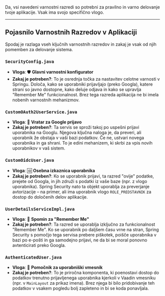 Da, vsi navedeni varnostni razredi so potrebni za pravilno in varno delovanje tvoje aplikacije. Vsak ima svojo specifično vlogo.

---
## Pojasnilo Varnostnih Razredov v Aplikaciji

Spodaj je razlaga vseh ključnih varnostnih razredov in zakaj je vsak od njih pomemben za delovanje sistema.

### `SecurityConfig.java`
- **Vloga**: 🛡️ **Glavni varnostni konfigurator**
- **Zakaj je potreben?**: To je osrednja točka za nastavitev celotne varnosti v Springu. Določa, kako se uporabniki prijavljajo (preko Googla), katere strani so javno dostopne, kako deluje odjava in kako se upravlja "Remember Me" funkcionalnost. Brez tega razreda aplikacija ne bi imela nobenih varnostnih mehanizmov.

### `CustomOAuth2UserService.java`
- **Vloga**: 🛂 **Vratar za Google prijavo**
- **Zakaj je potreben?**: Ta servis se sproži takoj po uspešni prijavi uporabnika na Googlu. Njegova ključna naloga je, da preveri, ali uporabnik že obstaja v vaši bazi podatkov. Če ne, ustvari novega uporabnika in ga shrani. To je edini mehanizem, ki skrbi za vpis novih uporabnikov v vaš sistem.

### `CustomOidcUser.java`
- **Vloga**: 🆔 **Osebna izkaznica uporabnika**
- **Zakaj je potreben?**: Ko se uporabnik prijavi, ta razred "ovije" podatke, prejete od Googla, in jih združi s podatki iz vaše baze (npr. z vlogo uporabnika). Spring Security nato ta objekt uporablja za preverjanje avtorizacije – na primer, ali ima uporabnik vlogo `ROLE_PREDSTAVNIK` za dostop do določenih delov aplikacije.

### `UserDetailsServiceImpl.java`
- **Vloga**: 🧠 **Spomin za "Remember Me"**
- **Zakaj je potreben?**: Ta razred se uporablja izključno za funkcionalnost "Remember Me". Ko se uporabnik po daljšem času vrne na stran, Spring Security s pomočjo tega servisa prebere piškotek, poišče uporabnika v bazi po e-pošti in ga samodejno prijavi, ne da bi se moral ponovno avtenticirati preko Googla.

### `AuthenticatedUser.java`
- **Vloga**: 🙋 **Pomočnik za uporabniški vmesnik**
- **Zakaj je potreben?**: To je priročna komponenta, ki poenostavi dostop do podatkov trenutno prijavljenega uporabnika kjerkoli v Vaadin vmesniku (npr. v `MainLayout` za prikaz imena). Brez njega bi bilo pridobivanje teh podatkov v vsakem pogledu bolj zapleteno in bi se koda ponavljala.
